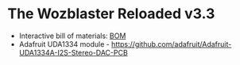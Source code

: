 # The Wozblaster Reloaded v3.3

- Interactive bill of materials: [BOM](https://htmlpreview.github.io/?https://github.com/cristianoag/wozblaster/blob/main/hardware/reloaded_v3.3/MSX%20OPL4%20Wozblaster/bom/ibom.html)
- Adafruit UDA1334 module - https://github.com/adafruit/Adafruit-UDA1334A-I2S-Stereo-DAC-PCB